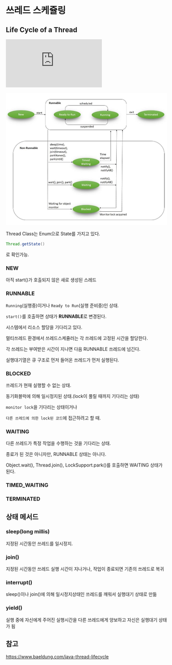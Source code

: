 # 쓰레드 스케쥴링

## Life Cycle of a Thread

![공식문서](https://docs.oracle.com/en/java/javase/17/docs/api/java.base/java/lang/Thread.State.html#WAITING)

![lifecycle](../../Images/Java/threadlifecycle.jpg)

Thread Class는 Enum으로 State를 가지고 있다.

```java
Thread.getState()
```

로 확인가능.

### NEW

아직 start()가 호출되지 않은 새로 생성된 스레드

### RUNNABLE

`Running`(실행중)이거나 `Ready to Run`(실행 준비중)인 상태.

`start()`를 호출하면 상태가 **RUNNABLE**로 변경된다.

시스템에서 리소스 할당을 기다리고 있다.

멀티쓰레드 환경에서 쓰레드스케쥴러는 각 쓰레드에 고정된 시간을 할당한다.

각 쓰레드는 부여받은 시간이 지나면 다음 RUNNABLE 쓰레드에 넘긴다.

실행대기열은 큐 구조로 먼저 들어온 쓰레드가 먼저 실행된다.

### BLOCKED

쓰레드가 현재 실행할 수 없는 상태.

동기화블럭에 의해 일시정지된 상태.(lock이 풀릴 때까지 기다리는 상태)

`monitor lock`을 기다리는 상태이거나

`다른 쓰레드에 의한 lock된 코드`에 접근하려고 할 때.

### WAITING

다른 쓰레드가 특정 작업을 수행하는 것을 기다리는 상태.

종료가 된 것은 아니자만, RUNNABLE 상태는 아니다.

Object.wait(), Thread.join(), LockSupport.park()를 호출하면 WAITING 상태가 된다.

### TIMED_WAITING

### TERMINATED

## 상태 메서드

### sleep(long millis)

지정된 시간동안 쓰레드를 일시정지.

### join()

지정된 시간동안 쓰레드 실행
시간이 지나거나, 작업이 종료되면 기존의 쓰레드로 복귀

### interrupt()

sleep()이나 join()에 의해 일시정지상태인 쓰레드를 깨워서 실행대기 상태로 만듦

### yield()

실행 중에 자신에게 주어진 실행시간을 다른 쓰레드에게 양보하고 자신은 실행대기 상태가 됨

## 참고

https://www.baeldung.com/java-thread-lifecycle
